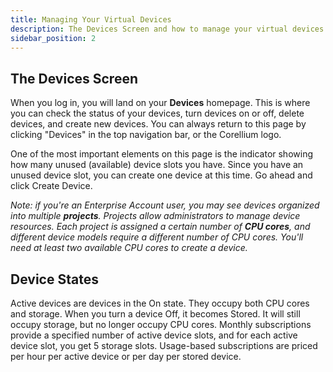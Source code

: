 ```yaml
---
title: Managing Your Virtual Devices
description: The Devices Screen and how to manage your virtual devices.
sidebar_position: 2
---
```


## The Devices Screen

When you log in, you will land on your **Devices** homepage. This is where you can check the status of your devices, turn devices on or off, delete devices, and create new devices. You can always return to this page by clicking "Devices" in the top navigation bar, or the Corellium logo.

One of the most important elements on this page is the indicator showing how many unused (available) device slots you have. Since you have an unused device slot, you can create one device at this time. Go ahead and click Create Device.

_Note: if you're an Enterprise Account user, you may see devices organized into multiple **projects**. Projects allow administrators to manage device resources. Each project is assigned a certain number of **CPU cores**, and different device models require a different number of CPU cores. You'll need at least two available CPU cores to create a device._

## Device States

Active devices are devices in the On state. They occupy both CPU cores and storage. When you turn a device Off, it becomes Stored. It will still occupy storage, but no longer occupy CPU cores. Monthly subscriptions provide a specified number of active device slots, and for each active device slot, you get 5 storage slots. Usage-based subscriptions are priced per hour per active device or per day per stored device.
